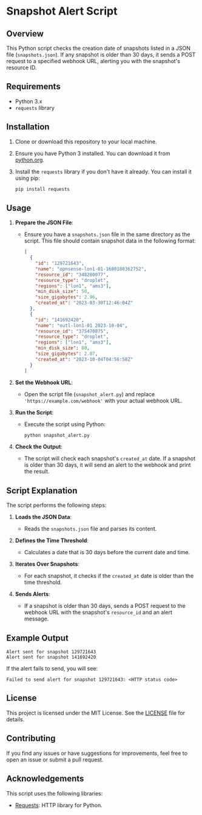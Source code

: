 # Snapshot Alert Script

## Overview

This Python script checks the creation date of snapshots listed in a JSON file (`snapshots.json`). If any snapshot is older than 30 days, it sends a POST request to a specified webhook URL, alerting you with the snapshot's resource ID.

## Requirements

- Python 3.x
- `requests` library

## Installation

1. Clone or download this repository to your local machine.
2. Ensure you have Python 3 installed. You can download it from [python.org](https://www.python.org/downloads/).
3. Install the `requests` library if you don't have it already. You can install it using pip:

    ```bash
    pip install requests
    ```

## Usage

1. **Prepare the JSON File**:
   - Ensure you have a `snapshots.json` file in the same directory as the script. This file should contain snapshot data in the following format:

     ```json
     [
       {
         "id": "129721643",
         "name": "opnsense-lon1-01-1680180362752",
         "resource_id": "348280077",
         "resource_type": "droplet",
         "regions": ["lon1", "ams3"],
         "min_disk_size": 50,
         "size_gigabytes": 2.96,
         "created_at": "2023-03-30T12:46:04Z"
       },
       {
         "id": "141692420",
         "name": "outl-lon1-01 2023-10-04",
         "resource_id": "375470875",
         "resource_type": "droplet",
         "regions": ["lon1", "ams3"],
         "min_disk_size": 80,
         "size_gigabytes": 2.07,
         "created_at": "2023-10-04T04:56:58Z"
       }
     ]
     ```

2. **Set the Webhook URL**:
   - Open the script file (`snapshot_alert.py`) and replace `'https://example.com/webhook'` with your actual webhook URL.

3. **Run the Script**:
   - Execute the script using Python:

     ```bash
     python snapshot_alert.py
     ```

4. **Check the Output**:
   - The script will check each snapshot's `created_at` date. If a snapshot is older than 30 days, it will send an alert to the webhook and print the result.

## Script Explanation

The script performs the following steps:

1. **Loads the JSON Data**:
   - Reads the `snapshots.json` file and parses its content.

2. **Defines the Time Threshold**:
   - Calculates a date that is 30 days before the current date and time.

3. **Iterates Over Snapshots**:
   - For each snapshot, it checks if the `created_at` date is older than the time threshold.

4. **Sends Alerts**:
   - If a snapshot is older than 30 days, sends a POST request to the webhook URL with the snapshot's `resource_id` and an alert message.

## Example Output

```
Alert sent for snapshot 129721643
Alert sent for snapshot 141692420
```

If the alert fails to send, you will see:

```
Failed to send alert for snapshot 129721643: <HTTP status code>
```

## License

This project is licensed under the MIT License. See the [LICENSE](LICENSE) file for details.

## Contributing

If you find any issues or have suggestions for improvements, feel free to open an issue or submit a pull request.

## Acknowledgements

This script uses the following libraries:
- [Requests](https://docs.python-requests.org/en/master/): HTTP library for Python.
